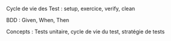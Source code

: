 
Cycle de vie des Test : setup, exercice, verify, clean

BDD :  Given, When, Then

Concepts : Tests unitaire, cycle de vie du test, stratégie de tests 
